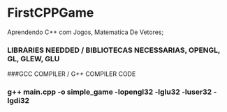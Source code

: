 # FirstCPPGame
Aprendendo C++ com Jogos, Matematica De Vetores;


### LIBRARIES NEEDDED / BIBLIOTECAS NECESSARIAS, OPENGL, GL, GLEW, GLU

###GCC COMPILER / G++ COMPILER CODE

### g++ main.cpp -o simple_game -lopengl32 -lglu32 -luser32 -lgdi32

